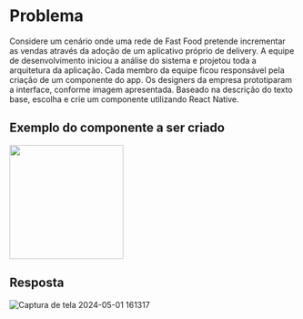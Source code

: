 # Problema
Considere um cenário onde uma rede de Fast Food pretende incrementar as
vendas através da adoção de um aplicativo próprio de delivery. A equipe de
desenvolvimento iniciou a análise do sistema e projetou toda a arquitetura da
aplicação. Cada membro da equipe ficou responsável pela criação de um
componente do app. Os designers da empresa prototiparam a interface, conforme
imagem apresentada.
Baseado na descrição do texto base, escolha e crie um componente utilizando
React Native.

## Exemplo do componente a ser criado
<img src="https://github.com/nicolyjjang/PTI-PDM/assets/107158277/07cb327b-5ecb-4805-b6eb-3d19999c1354" width="200px">

## Resposta
![Captura de tela 2024-05-01 161317](https://github.com/nicolyjjang/PTI-PDM/assets/107158277/6f56accd-216a-4342-a00a-e63162dacc95)
